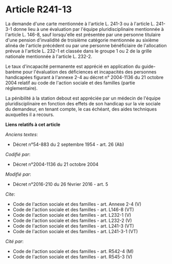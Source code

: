 # Article R241-13

La demande d'une carte mentionnée à l'article L. 241-3 ou à l'article L. 241-3-1 donne lieu à une évaluation par l'équipe
pluridisciplinaire mentionnée à l'article L. 146-8, sauf lorsqu'elle est présentée par une personne titulaire d'une pension
d'invalidité de troisième catégorie mentionnée au sixième alinéa de l'article précédent ou par une personne bénéficiaire de
l'allocation prévue à l'article L. 232-1 et classée dans le groupe 1 ou 2 de la grille nationale mentionnée à l'article L.
232-2. 

Le taux d'incapacité permanente est apprécié en application du guide-barème pour l'évaluation des déficiences et incapacités
des personnes handicapées figurant à l'annexe 2-4 au décret n° 2004-1136 du 21 octobre 2004 relatif au code de l'action
sociale et des familles (partie réglementaire). 

La pénibilité à la station debout est appréciée par un médecin de l'équipe pluridisciplinaire en fonction des effets de son
handicap sur la vie sociale du demandeur, en tenant compte, le cas échéant, des aides techniques auxquelles il a recours.

**Liens relatifs à cet article**

_Anciens textes_:

  - Décret n°54-883 du 2 septembre 1954 - art. 26 (Ab)

_Codifié par_:

  - Décret n°2004-1136 du 21 octobre 2004

_Modifié par_:

  - Décret n°2016-210 du 26 février 2016 - art. 5

_Cite_:

  - Code de l'action sociale et des familles - art. Annexe 2-4 (V)
  - Code de l'action sociale et des familles - art. L146-8 (VT)
  - Code de l'action sociale et des familles - art. L232-1 (V)
  - Code de l'action sociale et des familles - art. L232-2 (V)
  - Code de l'action sociale et des familles - art. L241-3 (VT)
  - Code de l'action sociale et des familles - art. L241-3-1 (VT)

_Cité par_:

  - Code de l'action sociale et des familles - art. R542-4 (M)
  - Code de l'action sociale et des familles - art. R545-3 (V)
